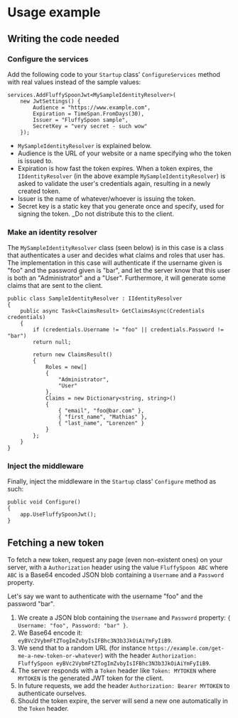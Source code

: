 # Usage example
## Writing the code needed
### Configure the services
Add the following code to your `Startup` class' `ConfigureServices` method with real values instead of the sample values:

```
services.AddFluffySpoonJwt<MySampleIdentityResolver>(
    new JwtSettings() {
		Audience = "https://www.example.com",
		Expiration = TimeSpan.FromDays(30),
		Issuer = "FluffySpoon sample",
		SecretKey = "very secret - such wow"
    });
```

- `MySampleIdentityResolver` is explained below.
- Audience is the URL of your website or a name specifying who the token is issued to.
- Expiration is how fast the token expires. When a token expires, the `IIdentityResolver` (in the above example `MySampleIdentityResolver`) is asked to validate the user's credentials again, resulting in a newly created token.
- Issuer is the name of whatever/whoever is issuing the token.
- Secret key is a static key that you generate once and specify, used for signing the token. _Do not distribute this to the client.

### Make an identity resolver
The `MySampleIdentityResolver` class (seen below) is in this case is a class that authenticates a user and decides what claims and roles that user has. The implementation in this case will authenticate if the username given is "foo" and the password given is "bar", and let the server know that this user is both an "Administrator" and a "User". Furthermore, it will generate some claims that are sent to the client.

```
public class SampleIdentityResolver : IIdentityResolver
{
	public async Task<ClaimsResult> GetClaimsAsync(Credentials credentials)
	{
		if (credentials.Username != "foo" || credentials.Password != "bar")
		return null;

		return new ClaimsResult()
		{
			Roles = new[]
			{
				"Administrator",
				"User"
			},
			Claims = new Dictionary<string, string>()
			{
				{ "email", "foo@bar.com" },
				{ "first_name", "Mathias" },
				{ "last_name", "Lorenzen" }
			}
		};
	}
}
```

### Inject the middleware
Finally, inject the middleware in the `Startup` class' `Configure` method as such:

```
public void Configure()
{
	app.UseFluffySpoonJwt();
}
```

## Fetching a new token
To fetch a new token, request any page (even non-existent ones) on your server, with a `Authorization` header using the value `FluffySpoon ABC` where `ABC` is a Base64 encoded JSON blob containing a `Username` and a `Password` property.

Let's say we want to authenticate with the username "foo" and the password "bar".

1. We create a JSON blob containing the `Username` and `Password` property: `{ Username: "foo", Password: "bar" }`.
2. We Base64 encode it: `eyBVc2VybmFtZTogImZvbyIsIFBhc3N3b3JkOiAiYmFyIiB9`.
3. We send that to a random URL (for instance `https://example.com/get-me-a-new-token-or-whatever`) with the header `Authorization: FluffySpoon eyBVc2VybmFtZTogImZvbyIsIFBhc3N3b3JkOiAiYmFyIiB9`.
4. The server responds with a `Token` header like `Token: MYTOKEN` where `MYTOKEN` is the generated JWT token for the client.
5. In future requests, we add the header `Authorization: Bearer MYTOKEN` to authenticate ourselves.
6. Should the token expire, the server will send a new one automatically in the `Token` header.